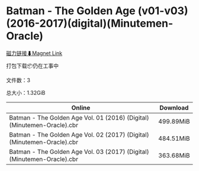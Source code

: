 # Batman - The Golden Age (v01-v03)(2016-2017)(digital)(Minutemen-Oracle)

[磁力链接⬇Magnet Link](magnet:?xt=urn:btih:b42ab70662ea748d4b66be82278dab149efba767&dn=Batman%20-%20The%20Golden%20Age%20%28v01-v03%29%282016-2017%29%28digital%29%28Minutemen-Oracle%29)

打包下载📦仍在工事中

文件数：3

总大小：1.32GiB

Online | Download
--- | ---
Batman - The Golden Age Vol. 01 (2016) (Digital) (Minutemen-Oracle).cbr | 499.89MiB
Batman - The Golden Age Vol. 02 (2017) (Digital) (Minutemen-Oracle).cbr | 484.51MiB
Batman - The Golden Age Vol. 03 (2017) (Digital) (Minutemen-Oracle).cbr | 363.68MiB